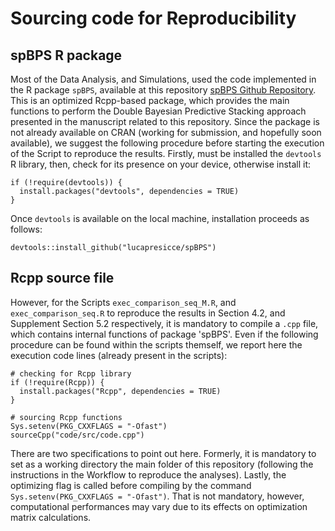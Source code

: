 # Sourcing code for Reproducibility 

## spBPS R package
Most of the Data Analysis, and Simulations, used the code implemented in the R package `spBPS`, available at this repository [spBPS Github Repository](https://github.com/lucapresicce/spBPS). This is an optimized Rcpp-based package, which provides the main functions to perform the Double Bayesian Predictive Stacking approach presented in the manuscript related to this repository. Since the package is not already available on CRAN (working for submission, and hopefully soon available), we suggest the following procedure before starting the execution of the Script to reproduce the results. Firstly, must be installed the `devtools` R library, then, check for its presence on your device, otherwise install it:
```{r, echo = F, eval = F, collapse = TRUE}
if (!require(devtools)) {
  install.packages("devtools", dependencies = TRUE)
}
```
Once `devtools` is available on the local machine, installation proceeds as follows:
```{r, echo = F, eval = F, collapse = TRUE}
devtools::install_github("lucapresicce/spBPS")
```

## Rcpp source file
However, for the Scripts `exec_comparison_seq_M.R`, and `exec_comparison_seq.R` to reproduce the results in Section 4.2, and Supplement Section 5.2 respectively, it is mandatory to compile a `.cpp` file, which contains internal functions of package 'spBPS'. Even if the following procedure can be found within the scripts themself, we report here the execution code lines (already present in the scripts):
```{r, echo = F, eval = F, collapse = TRUE}
# checking for Rcpp library
if (!require(Rcpp)) {
  install.packages("Rcpp", dependencies = TRUE)
}

# sourcing Rcpp functions
Sys.setenv(PKG_CXXFLAGS = "-Ofast")
sourceCpp("code/src/code.cpp")
```
There are two specifications to point out here. Formerly, it is mandatory to set as a working directory the main folder of this repository (following the instructions in the Workflow to reproduce the analyses). Lastly, the optimizing flag is called before compiling by the command `Sys.setenv(PKG_CXXFLAGS = "-Ofast")`. That is not mandatory, however, computational performances may vary due to its effects on optimization matrix calculations.






